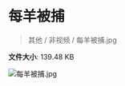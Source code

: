 # 每羊被捕

> 其他 / 非视频 / 每羊被捕.jpg

**文件大小**: 139.48 KB

<img src="https://file.hsyhx.top/archive/其他/非视频/每羊被捕.jpg"  alt="每羊被捕.jpg" />